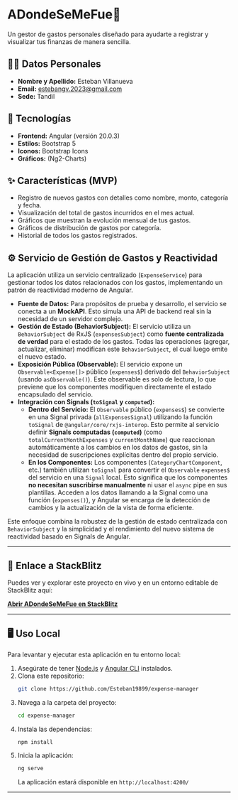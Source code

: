 # ADondeSeMeFue💸
Un gestor de gastos personales diseñado para ayudarte a registrar y visualizar tus finanzas de manera sencilla.

## 👨‍💻 Datos Personales

* **Nombre y Apellido:** Esteban Villanueva
* **Email:** estebangv.2023@gmail.com
* **Sede:** Tandil

## 🚀 Tecnologías

* **Frontend:** Angular (versión 20.0.3)
* **Estilos:** Bootstrap 5
* **Iconos:** Bootstrap Icons
* **Gráficos:** (Ng2-Charts)

## ✨ Características (MVP)

* Registro de nuevos gastos con detalles como nombre, monto, categoría y fecha.
* Visualización del total de gastos incurridos en el mes actual.
* Gráficos que muestran la evolución mensual de tus gastos.
* Gráficos de distribución de gastos por categoría.
* Historial de todos los gastos registrados.

## ⚙️ Servicio de Gestión de Gastos y Reactividad

La aplicación utiliza un servicio centralizado (`ExpenseService`) para gestionar todos los datos relacionados con los gastos, implementando un patrón de reactividad moderno de Angular.

* **Fuente de Datos:** Para propósitos de prueba y desarrollo, el servicio se conecta a un **MockAPI**. Esto simula una API de backend real sin la necesidad de un servidor complejo.
* **Gestión de Estado (BehaviorSubject):** El servicio utiliza un `BehaviorSubject` de RxJS (`expensesSubject`) como **fuente centralizada de verdad** para el estado de los gastos. Todas las operaciones (agregar, actualizar, eliminar) modifican este `BehaviorSubject`, el cual luego emite el nuevo estado.
* **Exposición Pública (Observable):** El servicio expone un `Observable<Expense[]>` público (`expenses$`) derivado del `BehaviorSubject` (usando `asObservable()`). Este observable es solo de lectura, lo que previene que los componentes modifiquen directamente el estado encapsulado del servicio.
* **Integración con Signals (`toSignal` y `computed`):**
    * **Dentro del Servicio:** El `Observable` público (`expenses$`) se convierte en una Signal privada (`allExpensesSignal`) utilizando la función `toSignal` de `@angular/core/rxjs-interop`. Esto permite al servicio definir **Signals computadas (`computed`)** (como `totalCurrentMonthExpenses` y `currentMonthName`) que reaccionan automáticamente a los cambios en los datos de gastos, sin la necesidad de suscripciones explícitas dentro del propio servicio.
    * **En los Componentes:** Los componentes (`CategoryChartComponent`, etc.) también utilizan `toSignal` para convertir el `Observable` `expenses$` del servicio en una `Signal` local. Esto significa que los componentes **no necesitan suscribirse manualmente** ni usar el `async` pipe en sus plantillas. Acceden a los datos llamando a la Signal como una función (`expenses()`), y Angular se encarga de la detección de cambios y la actualización de la vista de forma eficiente.

Este enfoque combina la robustez de la gestión de estado centralizada con `BehaviorSubject` y la simplicidad y el rendimiento del nuevo sistema de reactividad basado en Signals de Angular.

---

## 🔗 Enlace a StackBlitz

Puedes ver y explorar este proyecto en vivo y en un entorno editable de StackBlitz aquí:

[**Abrir ADondeSeMeFue en StackBlitz**](https://stackblitz.com/~/github.com/Esteban19899/expense-manager)

---

## 🖥️ Uso Local

Para levantar y ejecutar esta aplicación en tu entorno local:

1.  Asegúrate de tener [Node.js](https://nodejs.org/es/) y [Angular CLI](https://angular.io/cli) instalados.
2.  Clona este repositorio:
    ```bash
    git clone https://github.com/Esteban19899/expense-manager
    ```
3.  Navega a la carpeta del proyecto:
    ```bash
    cd expense-manager
    ```
4.  Instala las dependencias:
    ```bash
    npm install
    ```
5.  Inicia la aplicación:
    ```bash
    ng serve
    ```
    La aplicación estará disponible en `http://localhost:4200/`

---
